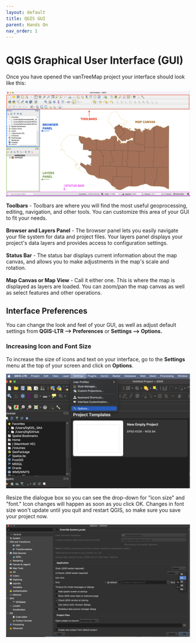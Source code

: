 ```yaml
---
layout: default
title: QGIS GUI
parent: Hands On
nav_order: 1
---
```


# QGIS Graphical User Interface (GUI)
Once you have opened the vanTreeMap project your interface should look like this:

![The main QGIS GUI](QGIS-GUI-20220518.png "The main QGIS GUI")

**Toolbars** - Toolbars are where you will find the most useful geoprocessing, editing, navigation, and other tools. You can customize this area of your GUI to fit your needs. 
<br>   
**Browser and Layers Panel** - The browser panel lets you easily navigate your file system for data and project files. Your layers panel displays your project's data layers and provides access to configuration settings.   
<br>
**Status Bar** - The status bar displays current information about the map canvas, and allows you to make adjustments in the map's scale and rotation.    
<br>
**Map Canvas or Map View** - Call it either one. This is where the map is displayed as layers are loaded. You can zoom/pan the map canvas as well as select features and other operations.    


## Interface Preferences 
You can change the look and feel of your GUI, as well as adjust default settings from **QGIS-LTR --> Preferences** or **Settings --> Options.** 

### Increasing Icon and Font Size
To increase the size of icons and text on your interface, go to the **Settings** menu at the top of your screen and click on **Options**.
   
![system-settings](settings.png)

Resize the dialogue box so you can see the drop-down for "icon size" and "font." Icon changes will happen as soon as you click OK. Changes in font size won't update until you quit and restart QGIS, so make sure you save your project now. 
   
![system-preferences](system-preferences.png)
   
